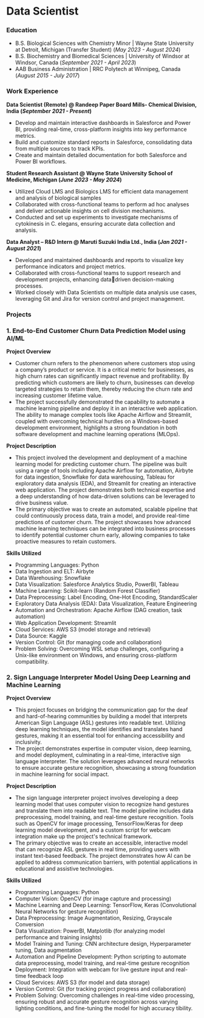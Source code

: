 # Data Scientist

### Education
- B.S. Biological Sciences with Chemistry Minor | Wayne State University at Detroit, Michigan (Transfer Student) (_May 2023 - August 2024_)
- B.S. Biochemistry and Biomedical Sciences | University of Windsor at Windsor, Canada (_September 2021 - April 2023_)
- AAB Business Administration | RRC Polytech at Winnipeg, Canada (_August 2015 - July 2017_)

### Work Experience
**Data Scientist (Remote) @ Randeep Paper Board Mills- Chemical Division, India (_September 2021 - Present_)**
- Develop and maintain interactive dashboards in Salesforce and Power BI, providing real-time, cross-platform insights into key performance metrics.
- Build and customize standard reports in Salesforce, consolidating data from multiple sources to track KPIs.
- Create and maintain detailed documentation for both Salesforce and Power BI workflows.

**Student Research Assistant @ Wayne State University School of Medicine, Michigan (_June 2023 - May 2024_)**
- Utilized Cloud LMS and Biologics LMS for efficient data management and analysis of biological samples
- Collaborated with cross-functional teams to perform ad hoc analyses and deliver actionable insights on cell division mechanisms.
- Conducted and set up experiments to investigate mechanisms of cytokinesis in C. elegans, ensuring accurate data collection and analysis.

**Data Analyst – R&D Intern @ Maruti Suzuki India Ltd., India (_Jan 2021 - August 2021_)**
- Developed and maintained dashboards and reports to visualize key performance indicators and project metrics.
-  Collaborated with cross-functional teams to support research and development projects, enhancing datadriven decision-making processes.
- Worked closely with Data Scientists on multiple data analysis use cases, leveraging Git and Jira for version control and project management.

### Projects
### 1. End-to-End Customer Churn Data Prediction Model using AI/ML
**Project Overview**
- Customer churn refers to the phenomenon where customers stop using a company’s product or service. It is a critical metric for businesses, as high churn rates can significantly impact revenue and profitability. By predicting which customers are likely to churn, businesses can develop targeted strategies to retain them, thereby reducing the churn rate and increasing customer lifetime value.
- The project successfully demonstrated the capability to automate a machine learning pipeline and deploy it in an interactive web application. The ability to manage complex tools like Apache Airflow and Streamlit, coupled with overcoming technical hurdles on a Windows-based development environment, highlights a strong foundation in both software development and machine learning operations (MLOps).

**Project Description**
- This project involved the development and deployment of a machine learning model for predicting customer churn. The pipeline was built using a range of tools including Apache Airflow for automation, Airbyte for data ingestion, Snowflake for data warehousing, Tableau for exploratory data analysis (EDA), and Streamlit for creating an interactive web application. The project demonstrates both technical expertise and a deep understanding of how data-driven solutions can be leveraged to drive business value.
- The primary objective was to create an automated, scalable pipeline that could continuously process data, train a model, and provide real-time predictions of customer churn. The project showcases how advanced machine learning techniques can be integrated into business processes to identify potential customer churn early, allowing companies to take proactive measures to retain customers.

**Skills Utilized**
- Programming Languages: Python
- Data Ingestion and ELT: Airbyte
- Data Warehousing: Snowflake
- Data Visualization: Salesforce Analytics Studio, PowerBI, Tableau
- Machine Learning: Scikit-learn (Random Forest Classifier)
- Data Preprocessing: Label Encoding, One-Hot Encoding, StandardScaler
- Exploratory Data Analysis (EDA): Data Visualization, Feature Engineering
- Automation and Orchestration: Apache Airflow (DAG creation, task automation)
- Web Application Development: Streamlit
- Cloud Services: AWS S3 (model storage and retrieval)
- Data Source: Kaggle
- Version Control: Git (for managing code and collaboration)
- Problem Solving: Overcoming WSL setup challenges, configuring a Unix-like environment on Windows, and ensuring cross-platform compatibility.

### 2. Sign Language Interpreter Model Using Deep Learning and Machine Learning
**Project Overview**
- This project focuses on bridging the communication gap for the deaf and hard-of-hearing communities by building a model that interprets American Sign Language (ASL) gestures into readable text. Utilizing deep learning techniques, the model identifies and translates hand gestures, making it an essential tool for enhancing accessibility and inclusivity.
- The project demonstrates expertise in computer vision, deep learning, and model deployment, culminating in a real-time, interactive sign language interpreter. The solution leverages advanced neural networks to ensure accurate gesture recognition, showcasing a strong foundation in machine learning for social impact.

**Project Description**
- The sign language interpreter project involves developing a deep learning model that uses computer vision to recognize hand gestures and translate them into readable text. The model pipeline includes data preprocessing, model training, and real-time gesture recognition. Tools such as OpenCV for image processing, TensorFlow/Keras for deep learning model development, and a custom script for webcam integration make up the project's technical framework.
- The primary objective was to create an accessible, interactive model that can recognize ASL gestures in real time, providing users with instant text-based feedback. The project demonstrates how AI can be applied to address communication barriers, with potential applications in educational and assistive technologies.

**Skills Utilized**
- Programming Languages: Python
- Computer Vision: OpenCV (for image capture and processing)
- Machine Learning and Deep Learning: TensorFlow, Keras (Convolutional Neural Networks for gesture recognition)
- Data Preprocessing: Image Augmentation, Resizing, Grayscale Conversion
- Data Visualization: PowerBI, Matplotlib (for analyzing model performance and training insights)
- Model Training and Tuning: CNN architecture design, Hyperparameter tuning, Data augmentation
- Automation and Pipeline Development: Python scripting to automate data preprocessing, model training, and real-time gesture recognition
- Deployment: Integration with webcam for live gesture input and real-time feedback loop
- Cloud Services: AWS S3 (for model and data storage)
- Version Control: Git (for tracking project progress and collaboration)
- Problem Solving: Overcoming challenges in real-time video processing, ensuring robust and accurate gesture recognition across varying lighting conditions, and fine-tuning the model for high accuracy
tibility.
